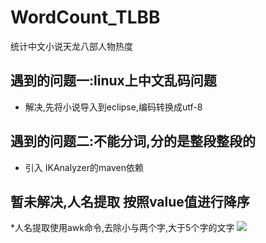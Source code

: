 # WordCount_TLBB
统计中文小说天龙八部人物热度

## 遇到的问题一:linux上中文乱码问题
  * 解决,先将小说导入到eclipse,编码转换成utf-8
## 遇到的问题二:不能分词,分的是整段整段的
   * 引入 IKAnalyzer的maven依赖 
## 暂未解决,人名提取  按照value值进行降序
  *人名提取使用awk命令,去除小与两个字,大于5个字的文字
![](https://github.com/realguoshuai/WordCount_TLBB/blob/master/WordCount_tlbb/src/main/resources/Image.png)
